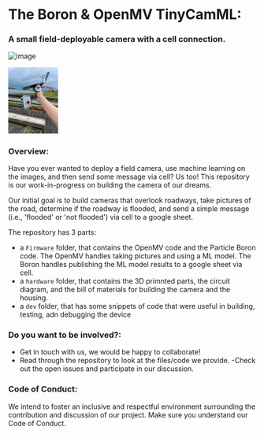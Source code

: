 # The Boron & OpenMV TinyCamML: 
### A small field-deployable camera with a cell connection.

![image](https://github.com/TinyCamML/Boron-and-OpenMV/assets/72474059/38a63051-1924-43c2-a9f8-85caf0fc914a)

<img src="./assets/IMG_2059.JPG" width=20% height=20%/>


### Overview:
Have you ever wanted to deploy a field camera, use machine learning on the images, and then send some message via cell? Us too! This repository is our work-in-progress on building the camera of our dreams. 

Our initial goal is to build cameras that overlook roadways, take pictures of the road, determine if the roadway is flooded, and send a simple message (i.e., 'flooded' or 'not flooded') via cell to a google sheet. 

The repository has 3 parts:

- a `Firmware` folder, that contains the OpenMV code and the Particle Boron code. The OpenMV handles taking pictures and using a ML model. The Boron handles publishing the ML model results to a google sheet via cell. 
- a `hardware` folder, that contains the 3D primnted parts, the circuit diagram, and the bill of materials for building the camera and the housing. 
- a `dev` folder, that has some snippets of code that were useful in building, testing, adn debugging the device


### Do you want to be involved?:

- Get in touch with us, we would be happy to collaborate!
- Read through the repository to look at the files/code we provide.
-Check out the open issues and participate in our discussion.

### Code of Conduct:
We intend to foster an inclusive and respectful environment surrounding the contribution and discussion of our project. Make sure you understand our Code of Conduct.
